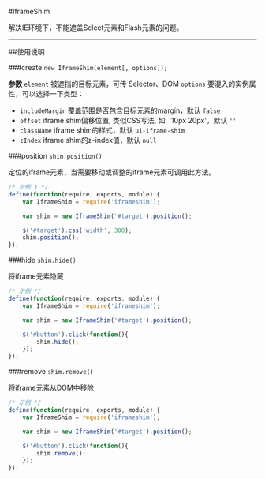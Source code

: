 #IframeShim

解决IE环境下，不能遮盖Select元素和Flash元素的问题。

---

##使用说明

###create  `new IframeShim(element[, options]);`

**参数**
`element` 被遮挡的目标元素，可传 Selector、DOM
`options` 要混入的实例属性，可以选择一下类型：
+ `includeMargin` 覆盖范围是否包含目标元素的margin，默认 `false`
+ `offset` iframe shim偏移位置, 类似CSS写法, 如: '10px 20px'，默认 `''`
+ `className` iframe shim的样式，默认 `ui-iframe-shim`
+ `zIndex` iframe shim的z-index值，默认 `null`



###position  `shim.position()`

定位的iframe元素，当需要移动或调整的iframe元素可调用此方法。

```js
/* 示例 1 */
define(function(require, exports, module) {
    var IframeShim = require('iframeshim');

    var shim = new IframeShim('#target').position();

    $('#target').css('width', 300);
    shim.position();
});
```


###hide  `shim.hide()`

将iframe元素隐藏

```js
/* 示例 */
define(function(require, exports, module) {
    var IframeShim = require('iframeshim');

    var shim = new IframeShim('#target').position();

    $('#button').click(function(){
        shim.hide();
    });    
});
```


###remove  `shim.remove()`

将iframe元素从DOM中移除

```js
/* 示例 */
define(function(require, exports, module) {
    var IframeShim = require('iframeshim');

    var shim = new IframeShim('#target').position();

    $('#button').click(function(){
        shim.remove();
    });    
});
```